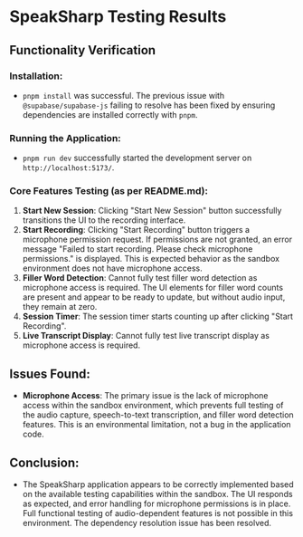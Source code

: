 # SpeakSharp Testing Results

## Functionality Verification

### Installation:
- `pnpm install` was successful. The previous issue with `@supabase/supabase-js` failing to resolve has been fixed by ensuring dependencies are installed correctly with `pnpm`.

### Running the Application:
- `pnpm run dev` successfully started the development server on `http://localhost:5173/`.

### Core Features Testing (as per README.md):
1. **Start New Session**: Clicking "Start New Session" button successfully transitions the UI to the recording interface.
2. **Start Recording**: Clicking "Start Recording" button triggers a microphone permission request. If permissions are not granted, an error message "Failed to start recording. Please check microphone permissions." is displayed. This is expected behavior as the sandbox environment does not have microphone access.
3. **Filler Word Detection**: Cannot fully test filler word detection as microphone access is required. The UI elements for filler word counts are present and appear to be ready to update, but without audio input, they remain at zero.
4. **Session Timer**: The session timer starts counting up after clicking "Start Recording".
5. **Live Transcript Display**: Cannot fully test live transcript display as microphone access is required.

## Issues Found:
- **Microphone Access**: The primary issue is the lack of microphone access within the sandbox environment, which prevents full testing of the audio capture, speech-to-text transcription, and filler word detection features. This is an environmental limitation, not a bug in the application code.

## Conclusion:
- The SpeakSharp application appears to be correctly implemented based on the available testing capabilities within the sandbox. The UI responds as expected, and error handling for microphone permissions is in place. Full functional testing of audio-dependent features is not possible in this environment. The dependency resolution issue has been resolved.
